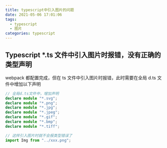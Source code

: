```yaml
---
title: typescript中引入图片的问题
date: 2021-05-06 17:01:06
tags:
  - typescript
  - 图片
categories: typescript
---
```


## Typescript \*.ts 文件中引入图片时报错，没有正确的类型声明

webpack 都配置完成，但在 ts 文件中引入图片时报错，此时需要在全局 d.ts 文件中增加以下声明

```ts
// 全局d.ts文件中，增加声明
declare module "*.svg";
declare module "*.png";
declare module "*.jpg";
declare module "*.jpeg";
declare module "*.gif";
declare module "*.bmp";
declare module "*.tiff";

// 这样引入图片时就不会报类型错误了
import Img from "../xxx.png";
```
